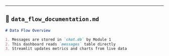 
---

## 📘 `data_flow_documentation.md`

```markdown
# Data Flow Overview

1. Messages are stored in `chat.db` by Module 1
2. This dashboard reads `messages` table directly
3. Streamlit updates metrics and charts from live data
